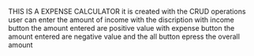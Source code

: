 THIS IS A EXPENSE CALCULATOR
it is created with the CRUD operations 
user can enter the amount of income with the discription 
with income button the amount entered are positive value 
with expense button the amount entered are negative value 
and the all button epress the overall amount 